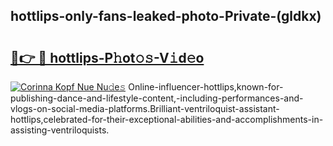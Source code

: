 ## hottlips-only-fans​-leaked-photo​-Private-(gldkx)


# <h2><a href="https://mediaupload.pro?title=hottlips&ref=git">🔗👉 🔴 hottlips-P𝚑ot𝚘𝚜-V𝚒d𝚎o</a></h2>

[![Corinna Kopf Nue Nu𝚍e𝚜](https://i.imgur.com/0qMVB7G.gif)](https://mediaupload.pro?title=hottlips&ref=git)
Online-influencer-hottlips,known-for-publishing-dance-and-lifestyle-content,-including-performances-and-vlogs-on-social-media-platforms.Brilliant-ventriloquist-assistant-hottlips,celebrated-for-their-exceptional-abilities-and-accomplishments-in-assisting-ventriloquists.  